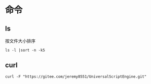 



# 命令

## ls

按文件大小排序

```shell
ls -l |sort -n -k5
```



## curl

```shell
curl -F "https://gitee.com/jeremy8551/UniversalScriptEngine.git"
```

